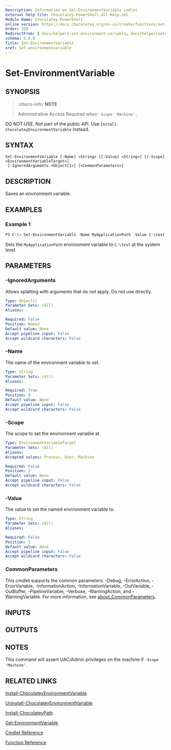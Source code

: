 ```yaml
---
Description: Information on Set-EnvironmentVariable cmdlet
external help file: Chocolatey.PowerShell.dll-Help.xml
Module Name: Chocolatey.PowerShell
online version: https://docs.chocolatey.org/en-us/create/functions/set-environmentvariable
Order: 320
RedirectFrom: [ docs/helpers-set-environment-variable, docs/helperssetenvironmentvariable ]
schema: 2.0.0
Title: Set-EnvironmentVariable
xref: Set-environmentvariable
---
```


# Set-EnvironmentVariable

## SYNOPSIS
> :choco-info: **NOTE**
>
> Administrative Access Required when `-Scope 'Machine'.`

DO NOT USE. Not part of the public API. Use `Install-ChocolateyEnvironmentVariable` instead.

## SYNTAX

```
Set-EnvironmentVariable [-Name] <String> [[-Value] <String>] [[-Scope] <EnvironmentVariableTarget>]
 [-IgnoredArguments <Object[]>] [<CommonParameters>]
```

## DESCRIPTION
Saves an environment variable.

## EXAMPLES

### Example 1
```powershell
PS C:\> Set-EnvironmentVariable -Name MyApplicationPath -Value C:\test -Scope Machine
```

Sets the `MyApplicationPath` environment variable to `C:\test` at the system level.

## PARAMETERS

### -IgnoredArguments
Allows splatting with arguments that do not apply. Do not use directly.

```yaml
Type: Object[]
Parameter Sets: (All)
Aliases:

Required: False
Position: Named
Default value: None
Accept pipeline input: False
Accept wildcard characters: False
```

### -Name
The name of the environment variable to set.

```yaml
Type: String
Parameter Sets: (All)
Aliases:

Required: True
Position: 0
Default value: None
Accept pipeline input: False
Accept wildcard characters: False
```

### -Scope
The scope to set the environment variable at.

```yaml
Type: EnvironmentVariableTarget
Parameter Sets: (All)
Aliases:
Accepted values: Process, User, Machine

Required: False
Position: 2
Default value: None
Accept pipeline input: False
Accept wildcard characters: False
```

### -Value
The value to set the named environment variable to.

```yaml
Type: String
Parameter Sets: (All)
Aliases:

Required: False
Position: 1
Default value: None
Accept pipeline input: False
Accept wildcard characters: False
```

### CommonParameters
This cmdlet supports the common parameters: -Debug, -ErrorAction, -ErrorVariable, -InformationAction, -InformationVariable, -OutVariable, -OutBuffer, -PipelineVariable, -Verbose, -WarningAction, and -WarningVariable. For more information, see [about_CommonParameters](http://go.microsoft.com/fwlink/?LinkID=113216).

## INPUTS

## OUTPUTS

## NOTES
This command will assert UAC/Admin privileges on the machine if
`-Scope 'Machine'`.

## RELATED LINKS

[Install-ChocolateyEnvironmentVariable](xref:install-chocolateyenvironmentvariable)

[Uninstall-ChocolateyEnvironmentVariable](xref:uninstall-chocolateyenvironmentvariable)

[Install-ChocolateyPath](xref:install-chocolateypath)

[Get-EnvironmentVariable](xref:get-environmentvariable)

[Cmdlet Reference](xref:powershell-cmdlet-reference)

[Function Reference](xref:powershell-reference)